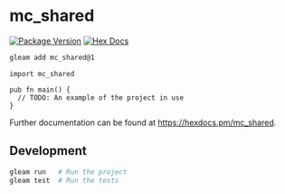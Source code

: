 # mc_shared

[![Package Version](https://img.shields.io/hexpm/v/mc_shared)](https://hex.pm/packages/mc_shared)
[![Hex Docs](https://img.shields.io/badge/hex-docs-ffaff3)](https://hexdocs.pm/mc_shared/)

```sh
gleam add mc_shared@1
```
```gleam
import mc_shared

pub fn main() {
  // TODO: An example of the project in use
}
```

Further documentation can be found at <https://hexdocs.pm/mc_shared>.

## Development

```sh
gleam run   # Run the project
gleam test  # Run the tests
```
